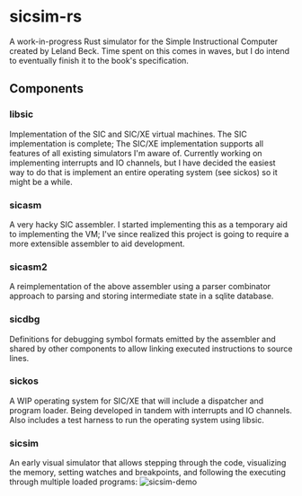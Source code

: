 # sicsim-rs
A work-in-progress Rust simulator for the Simple Instructional Computer created by Leland Beck. Time spent on this comes in waves, but I do intend to eventually finish it to the book's specification.

## Components
### libsic
Implementation of the SIC and SIC/XE virtual machines. The SIC implementation is complete; The SIC/XE implementation supports all features of all existing simulators I'm aware of. Currently working on implementing interrupts and IO channels, but I have decided the easiest way to do that is implement an entire operating system (see sickos) so it might be a while.

### sicasm
A very hacky SIC assembler. I started implementing this as a temporary aid to implementing the VM; I've since realized this project is going to require a more extensible assembler to aid development.

### sicasm2
A reimplementation of the above assembler using a parser combinator approach to parsing and storing intermediate state in a sqlite database.

### sicdbg
Definitions for debugging symbol formats emitted by the assembler and shared by other components to allow linking executed instructions to source lines.

### sickos
A WIP operating system for SIC/XE that will include a dispatcher and program loader. Being developed in tandem with interrupts and IO channels. Also includes a test harness to run the operating system using libsic.

### sicsim
An early visual simulator that allows stepping through the code, visualizing the memory, setting watches and breakpoints, and following the executing through multiple loaded programs:
![sicsim-demo](https://github.com/pmsanford/sicsim-rs/assets/1696007/354611e9-5c3b-4f04-a9db-4a19639c83a2)
